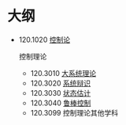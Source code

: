 # 大纲

- 120.1020 [控制论](https://zh.wikipedia.org/wiki/控制论)



  控制理论

  - 120.3010 [大系统理论](https://zh.wikipedia.org/wiki/大系统理论)
  - 120.3020 [系统辩识](https://zh.wikipedia.org/w/index.php?title=系统辩识&action=edit&redlink=1)
  - 120.3030 [状态估计](https://zh.wikipedia.org/w/index.php?title=状态估计&action=edit&redlink=1)
  - 120.3040 [鲁棒控制](https://zh.wikipedia.org/wiki/鲁棒控制)
  - 120.3099 控制理论其他学科
